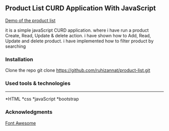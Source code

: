 ## Product List CURD Application With JavaScript

[Demo of the product list](https://ruhizannat.github.io/product-list/)

<p>it is a simple javaScript CURD application. where i have run a product Create, Read, Update & delete action. i have shown how to Add, Read, Update and delete product. i have implemented how to filter product by searching</p>

### Installation

Clone the repo
git clone https://github.com/ruhizannat/product-list.git

### Used tools & technologies

---

*HTML
*css
*javaScript
*bootstrap

### Acknowledgments

[Font Awesome](https://fontawesome.com/)
